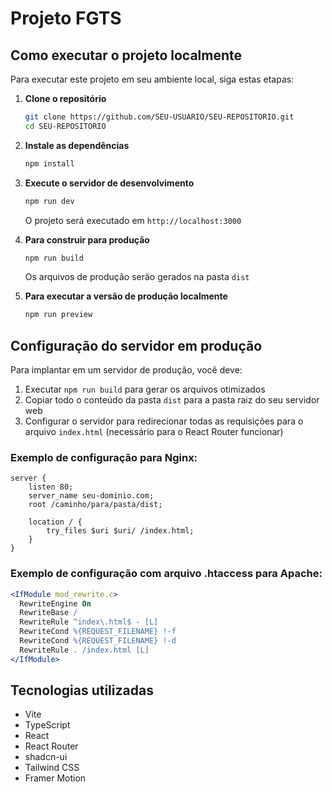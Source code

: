 
# Projeto FGTS

## Como executar o projeto localmente

Para executar este projeto em seu ambiente local, siga estas etapas:

1. **Clone o repositório**
   ```bash
   git clone https://github.com/SEU-USUARIO/SEU-REPOSITORIO.git
   cd SEU-REPOSITORIO
   ```

2. **Instale as dependências**
   ```bash
   npm install
   ```

3. **Execute o servidor de desenvolvimento**
   ```bash
   npm run dev
   ```
   O projeto será executado em `http://localhost:3000`

4. **Para construir para produção**
   ```bash
   npm run build
   ```
   
   Os arquivos de produção serão gerados na pasta `dist`

5. **Para executar a versão de produção localmente**
   ```bash
   npm run preview
   ```

## Configuração do servidor em produção

Para implantar em um servidor de produção, você deve:

1. Executar `npm run build` para gerar os arquivos otimizados
2. Copiar todo o conteúdo da pasta `dist` para a pasta raiz do seu servidor web
3. Configurar o servidor para redirecionar todas as requisições para o arquivo `index.html` (necessário para o React Router funcionar)

### Exemplo de configuração para Nginx:
```nginx
server {
    listen 80;
    server_name seu-dominio.com;
    root /caminho/para/pasta/dist;
    
    location / {
        try_files $uri $uri/ /index.html;
    }
}
```

### Exemplo de configuração com arquivo .htaccess para Apache:
```apache
<IfModule mod_rewrite.c>
  RewriteEngine On
  RewriteBase /
  RewriteRule ^index\.html$ - [L]
  RewriteCond %{REQUEST_FILENAME} !-f
  RewriteCond %{REQUEST_FILENAME} !-d
  RewriteRule . /index.html [L]
</IfModule>
```

## Tecnologias utilizadas
- Vite
- TypeScript
- React
- React Router
- shadcn-ui
- Tailwind CSS
- Framer Motion
